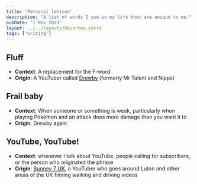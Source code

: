 ```yaml
---
title: 'Personal lexicon'
description: "A list of words I use in my life that are unique to me."
pubDate: '1 Nov 2023'
layout: ../../layouts/Recortes.astro
tags: ['writing']
---
```


## Fluff
* **Context**: A replacement for the F-word
* **Origin**: A YouTuber called [Drewby](https://www.youtube.com/channel/UC8UKtBMLj15fZU7BWIZS93w) (formerly Mr Talent and Nipps)

## Frail baby
* **Context**: When someone or something is weak, particularly when playing Pokémon and an attack does more damage than you want it to
* **Origin**: Drewby again

## YouTube, YouTube!
* **Context**: whenever I talk about YouTube, people calling for subscribers, or the person who originated the phrase
* **Origin**: [Bunney 7 UK](https://www.youtube.com/@bunney7uk678), a YouTuber who goes around Luton and other areas of the UK filming walking and driving videos